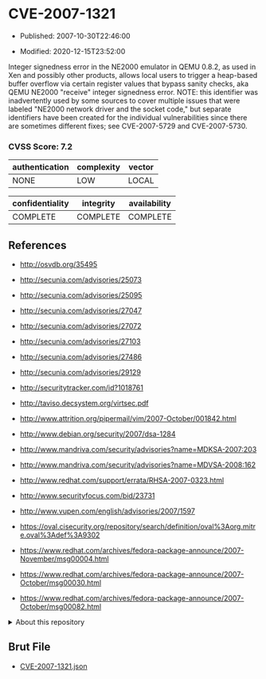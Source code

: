 # CVE-2007-1321

- Published: 2007-10-30T22:46:00

- Modified: 2020-12-15T23:52:00

Integer signedness error in the NE2000 emulator in QEMU 0.8.2, as used in Xen and possibly other products, allows local users to trigger a heap-based buffer overflow via certain register values that bypass sanity checks, aka QEMU NE2000 "receive" integer signedness error. NOTE: this identifier was inadvertently used by some sources to cover multiple issues that were labeled "NE2000 network driver and the socket code," but separate identifiers have been created for the individual vulnerabilities since there are sometimes different fixes; see CVE-2007-5729 and CVE-2007-5730.

### CVSS Score: **7.2**

| authentication | complexity | vector |
| --- | --- | --- |
| NONE | LOW | LOCAL |

| confidentiality | integrity | availability |
| --- | --- | --- |
| COMPLETE | COMPLETE | COMPLETE |

## References

* http://osvdb.org/35495

* http://secunia.com/advisories/25073

* http://secunia.com/advisories/25095

* http://secunia.com/advisories/27047

* http://secunia.com/advisories/27072

* http://secunia.com/advisories/27103

* http://secunia.com/advisories/27486

* http://secunia.com/advisories/29129

* http://securitytracker.com/id?1018761

* http://taviso.decsystem.org/virtsec.pdf

* http://www.attrition.org/pipermail/vim/2007-October/001842.html

* http://www.debian.org/security/2007/dsa-1284

* http://www.mandriva.com/security/advisories?name=MDKSA-2007:203

* http://www.mandriva.com/security/advisories?name=MDVSA-2008:162

* http://www.redhat.com/support/errata/RHSA-2007-0323.html

* http://www.securityfocus.com/bid/23731

* http://www.vupen.com/english/advisories/2007/1597

* https://oval.cisecurity.org/repository/search/definition/oval%3Aorg.mitre.oval%3Adef%3A9302

* https://www.redhat.com/archives/fedora-package-announce/2007-November/msg00004.html

* https://www.redhat.com/archives/fedora-package-announce/2007-October/msg00030.html

* https://www.redhat.com/archives/fedora-package-announce/2007-October/msg00082.html

<details>
<summary>About this repository</summary> 

  This repository is part of the project [Live Hack CVE](https://github.com/Live-Hack-CVE). Main website can be found [www.live-hack.org](https://www.live-hack.org) 
  
  Made by [Sn0wAlice](https://github.com/Sn0wAlice) for the people that care about security and need to have a feed of the latest CVEs. Hope you enjoy it, don't forget to star the repo and follow me on [Twitter](https://twitter.com/Sn0wAlice) and [Github](https://github.com/Sn0wAlice). And that is my [personnal website](https://www.alice-snow.me/)

  - [Home Page](https://github.com/Live-Hack-CVE)
  - [Framework](https://github.com/Live-Hack-CVE/cve-framework)
  - [CVE database](https://github.com/Live-Hack-CVE/full_database)
  - [Changelog](https://github.com/Live-Hack-CVE/Changelog)
</details>

## Brut File

* [CVE-2007-1321.json](https://raw.githubusercontent.com/Live-Hack-CVE/full_database/main/cves/2007/CVE-2007-1321.json)


